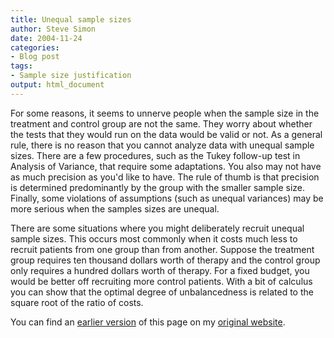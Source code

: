 ```yaml
---
title: Unequal sample sizes
author: Steve Simon
date: 2004-11-24
categories:
- Blog post
tags:
- Sample size justification
output: html_document
---
```

For some reasons, it seems to unnerve people when the sample size in the
treatment and control group are not the same. They worry about whether
the tests that they would run on the data would be valid or not. As a
general rule, there is no reason that you cannot analyze data with
unequal sample sizes. There are a few procedures, such as the Tukey
follow-up test in Analysis of Variance, that require some adaptations.
You also may not have as much precision as you'd like to have. The rule
of thumb is that precision is determined predominantly by the group with
the smaller sample size. Finally, some violations of assumptions (such
as unequal variances) may be more serious when the samples sizes are
unequal.

There are some situations where you might deliberately recruit unequal
sample sizes. This occurs most commonly when it costs much less to
recruit patients from one group than from another. Suppose the treatment
group requires ten thousand dollars worth of therapy and the control
group only requires a hundred dollars worth of therapy. For a fixed
budget, you would be better off recruiting more control patients. With a
bit of calculus you can show that the optimal degree of unbalancedness
is related to the square root of the ratio of costs.

You can find an [earlier version](http://www.pmean.com/04/UnequalSampleSizes.html) of this page on my [original website](http://www.pmean.com/original_site.html).
